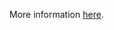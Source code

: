 More information [here](https://docs.prismacloud.io/en/enterprise-edition/policy-reference/panos-policies/panos-policies/ansible-panos-12).
